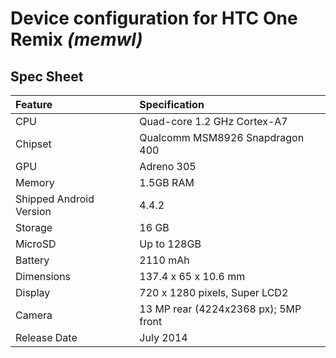 # Device configuration for HTC One Remix _(memwl)_

## Spec Sheet

| Feature                 | Specification                        |
| :---------------------- | :----------------------------------- |
| CPU                     | Quad-core 1.2 GHz Cortex-A7          |
| Chipset                 | Qualcomm MSM8926 Snapdragon 400      |
| GPU                     | Adreno 305                           |
| Memory                  | 1.5GB RAM                            |
| Shipped Android Version | 4.4.2                                |
| Storage                 | 16 GB                                |
| MicroSD                 | Up to 128GB                          |
| Battery                 | 2110 mAh                             |
| Dimensions              | 137.4 x 65 x 10.6 mm                 |
| Display                 | 720 x 1280 pixels, Super LCD2        |
| Camera                  | 13 MP rear (4224x2368 px); 5MP front |
| Release Date            | July 2014                            |
